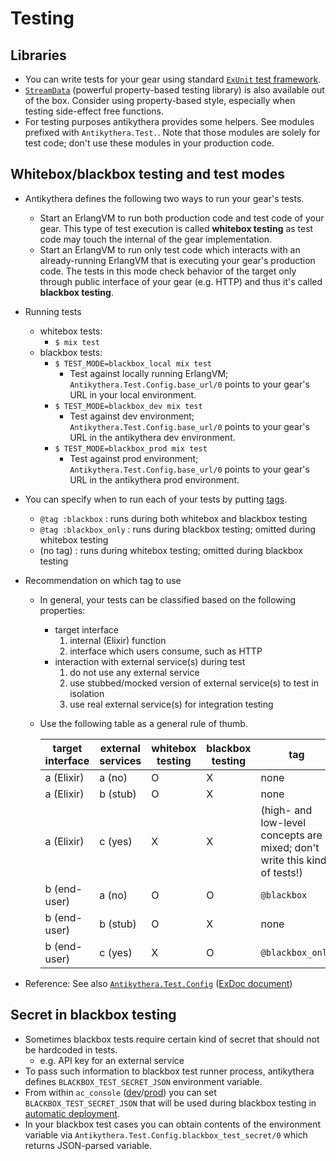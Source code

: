 # Testing

## Libraries

- You can write tests for your gear using standard [`ExUnit` test framework](http://elixir-lang.org/docs/stable/ex_unit/ExUnit.html).
- [`StreamData`](https://github.com/whatyouhide/stream_data) (powerful property-based testing library) is also available out of the box.
  Consider using property-based style, especially when testing side-effect free functions.
- For testing purposes antikythera provides some helpers.
  See modules prefixed with `Antikythera.Test.`.
  Note that those modules are solely for test code; don't use these modules in your production code.

## Whitebox/blackbox testing and test modes

- Antikythera defines the following two ways to run your gear's tests.
    - Start an ErlangVM to run both production code and test code of your gear.
      This type of test execution is called **whitebox testing** as test code may touch the internal of the gear implementation.
    - Start an ErlangVM to run only test code which interacts with an already-running ErlangVM that is executing your gear's production code.
      The tests in this mode check behavior of the target only through public interface of your gear (e.g. HTTP) and thus it's called **blackbox testing**.
- Running tests
    - whitebox tests:
        - `$ mix test`
    - blackbox tests:
        - `$ TEST_MODE=blackbox_local mix test`
            - Test against locally running ErlangVM; `Antikythera.Test.Config.base_url/0` points to your gear's URL in your local environment.
        - `$ TEST_MODE=blackbox_dev mix test`
            - Test against dev environment; `Antikythera.Test.Config.base_url/0` points to your gear's URL in the antikythera dev environment.
        - `$ TEST_MODE=blackbox_prod mix test`
            - Test against prod environment; `Antikythera.Test.Config.base_url/0` points to your gear's URL in the antikythera prod environment.
- You can specify when to run each of your tests by putting [tags](https://hexdocs.pm/ex_unit/ExUnit.Case.html#module-tags).
    - `@tag :blackbox` : runs during both whitebox and blackbox testing
    - `@tag :blackbox_only` : runs during blackbox testing; omitted during whitebox testing
    - (no tag) : runs during whitebox testing; omitted during blackbox testing
- Recommendation on which tag to use
    - In general, your tests can be classified based on the following properties:
        - target interface
            1. internal (Elixir) function
            2. interface which users consume, such as HTTP
        - interaction with external service(s) during test
            1. do not use any external service
            2. use stubbed/mocked version of external service(s) to test in isolation
            3. use real external service(s) for integration testing
    - Use the following table as a general rule of thumb.

      target interface | external services | whitebox testing | blackbox testing | tag
      ---------------- | ----------------- | ---------------- | ---------------- | ---
      a (Elixir)   | a (no)   | O | X | none
      a (Elixir)   | b (stub) | O | X | none
      a (Elixir)   | c (yes)  | X | X | (high- and low-level concepts are mixed; don't write this kind of tests!)
      b (end-user) | a (no)   | O | O | `@blackbox`
      b (end-user) | b (stub) | O | X | none
      b (end-user) | c (yes)  | X | O | `@blackbox_only`

- Reference: See also [`Antikythera.Test.Config`](../../lib/test/config.ex) ([ExDoc document](https://hexdocs.pm/antikythera/Antikythera.Test.Config.html))

## Secret in blackbox testing

- Sometimes blackbox tests require certain kind of secret that should not be hardcoded in tests.
    - e.g. API key for an external service
- To pass such information to blackbox test runner process, antikythera defines `BLACKBOX_TEST_SECRET_JSON` environment variable.
- From within `ac_console` ([dev](https://ac-console.solomondev.access-company.com)/[prod](https://ac-console.solomon.access-company.com))
  you can set `BLACKBOX_TEST_SECRET_JSON` that will be used during blackbox testing in [automatic deployment](./deployment.md).
- In your blackbox test cases you can obtain contents of the environment variable via
  `Antikythera.Test.Config.blackbox_test_secret/0` which returns JSON-parsed variable.
